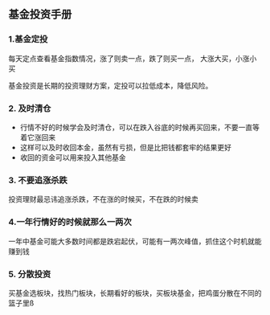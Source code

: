 ## 基金投资手册

### 1.基金定投

每天定点查看基金指数情况，涨了则卖一点，跌了则买一点， 大涨大买，小涨小买

基金投资是长期的投资理财方案，定投可以拉低成本，降低风险。

### 2. 及时清仓

- 行情不好的时候学会及时清仓，可以在跌入谷底的时候再买回来，不要一直等着它涨回来
- 这样可以及时收回本金，虽然有亏损，但是比把钱都套牢的结果更好
- 收回的资金可以用来投入其他基金

### 3. 不要追涨杀跌

投资理财最忌讳追涨杀跌，不在涨的时候买，不在跌的时候卖

### 4.一年行情好的时候就那么一两次

一年中基金可能大多数时间都是跌宕起伏，可能有一两次峰值，抓住这个时机就能赚到钱

### 5. 分散投资

买基金选板块，找热门板块，长期看好的板块，买板块基金，把鸡蛋分散在不同的篮子里ß

